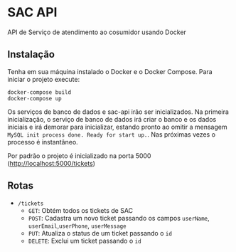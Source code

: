 # SAC API

API de Serviço de atendimento ao cosumidor usando Docker

## Instalação

Tenha em sua máquina instalado o Docker e o Docker Compose. Para iniciar o projeto execute:

    docker-compose build
    docker-compose up

Os serviços de banco de dados e sac-api irão ser inicializados.
Na primeira inicialização, o serviço de banco de dados irá criar o banco e os dados iniciais e irá demorar para inicializar, estando pronto ao omitir a mensagem `MySQL init process done. Ready for start up.`. Nas próximas vezes o processo é instantâneo.

Por padrão o projeto é inicializado na porta 5000 (<http://localhost:5000/tickets>)

## Rotas

- `/tickets`
  - `GET`: Obtém todos os tickets de SAC
  - `POST`: Cadastra um novo ticket passando os campos `userName`, `userEmail`,`userPhone`, `userMessage`
  - `PUT`: Atualiza o status de um ticket passando o `id`
  - `DELETE`: Exclui um ticket passando o `id`